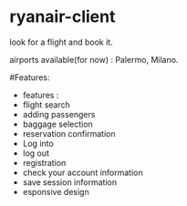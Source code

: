 # ryanair-client
look for a flight and book it.

airports available(for now) : Palermo, Milano.

#Features:
- features :
- flight search
- adding passengers
- baggage selection
- reservation confirmation
- Log into
- log out
- registration
- check your account information
- save session information
- esponsive design
